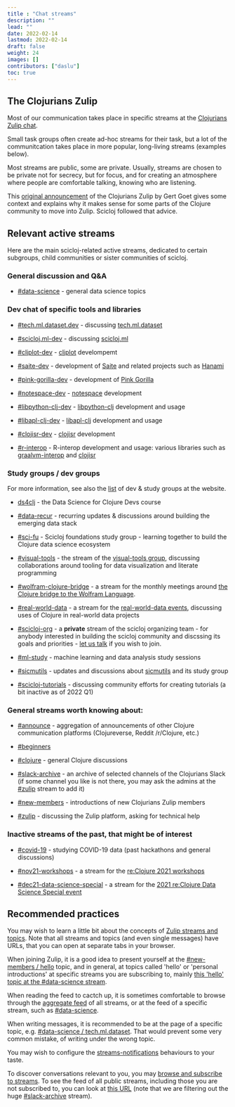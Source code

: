 ```yaml
---
title : "Chat streams"
description: ""
lead: ""
date: 2022-02-14
lastmod: 2022-02-14
draft: false
weight: 24
images: []
contributors: ["daslu"]
toc: true
---
```


## The Clojurians Zulip
 
Most of our communication takes place in specific streams at the [Clojurians Zulip chat](http://clojurians.zulipchat.com).

Small task groups often create ad-hoc streams for their task, but a lot of the communitcation takes place in more popular, long-living streams (examples below).

Most streams are public, some are private. Usually, streams are chosen to be private not for secrecy, but for focus, and for creating an atmosphere where people are comfortable talking, knowing who are listening.

This [original announcement](https://clojureverse.org/t/introducing-clojurians-zulip/3173) of the Clojurians Zulip by Gert Goet gives some context and explains why it makes sense for some parts of the Clojure community to move into Zulip. Scicloj followed that advice.

## Relevant active streams

Here are the main scicloj-related active streams, dedicated to certain subgroups, child communities or sister communities of scicloj.

### General discussion and Q&A

- [#data-science](https://clojurians.zulipchat.com/#narrow/stream/151924-data-science) - general data science topics

### Dev chat of specific tools and libraries

- [#tech.ml.dataset.dev](https://clojurians.zulipchat.com/#narrow/stream/236259-tech.2Eml.2Edataset.2Edev) - discussing [tech.ml.dataset](https://github.com/techascent/tech.ml.dataset)

- [#scicloj.ml-dev](https://clojurians.zulipchat.com/#narrow/stream/283491-scicloj.2Eml-dev) - discussing [scicloj.ml](https://github.com/scicloj/scicloj.ml)

- [#cljplot-dev](https://clojurians.zulipchat.com/#narrow/stream/197967-cljplot-dev) - [cljplot](https://github.com/generateme/cljplot) develompemt

- [#saite-dev](https://clojurians.zulipchat.com/#narrow/stream/210075-saite-dev) - development of [Saite](https://github.com/jsa-aerial/saite) and related projects such as [Hanami](https://github.com/jsa-aerial/hanami) 

- [#pink-gorilla-dev](https://clojurians.zulipchat.com/#narrow/stream/212578-pink-gorilla-dev) - development of [Pink Gorilla](https://pink-gorilla.github.io)

- [#notespace-dev](https://clojurians.zulipchat.com/#narrow/stream/224153-notespace-dev) - [notespace](https://github.com/scicloj/notespace) development

- [#libpython-clj-dev](https://clojurians.zulipchat.com/#narrow/stream/215609-libpython-clj-dev) - [libpython-clj](https://github.com/clj-python/libpython-clj) development and usage

- [#libapl-clj-dev](https://clojurians.zulipchat.com/#narrow/stream/274747-libapl-clj-dev) - [libapl-clj](https://github.com/jjtolton/libapl-clj) development and usage

- [#clojisr-dev](https://clojurians.zulipchat.com/#narrow/stream/224816-clojisr-dev) - [clojisr](https://github.com/scicloj/clojisr) development

- [#r-interop](https://clojurians.zulipchat.com/#narrow/stream/204621-r-interop) - R-interop development and usage: various libraries such as [graalvm-interop](https://github.com/davidpham87/graalvm-rinterop) and [clojisr](https://github.com/scicloj/clojisr)

### Study groups / dev groups

For more information, see also the [list](https://scicloj.github.io/docs/community/groups/) of dev & study groups at the website.

- [ds4clj](https://clojurians.zulipchat.com/#narrow/stream/330924-ds4clj) - the Data Science for Clojure Devs course

- [#data-recur](https://clojurians.zulipchat.com/#narrow/stream/330726-data-recur) - recurring updates & discussions around building the emerging data stack

- [#sci-fu](https://clojurians.zulipchat.com/#narrow/stream/265544-sci-fu) - Scicloj foundations study group - learning together to build the Clojure data science ecosystem

- [#visual-tools](https://clojurians.zulipchat.com/#narrow/stream/313390-visual-tools) - the stream of the [visual-tools group](https://clojureverse.org/t/real-world-data-meetings/), discussing collaborations around tooling for data visualization and literate programming

- [#wolfram-clojure-bridge](https://clojurians.zulipchat.com/#narrow/stream/313853-wolfram-clojure-bridge) - a stream for the monthly meetings around [the Clojure bridge to the Wolfram Language](https://github.com/scicloj/clojuratica).

- [#real-world-data](https://clojurians.zulipchat.com/#narrow/stream/315077-real-world-data) - a stream for the [real-world-data events](https://clojureverse.org/t/real-world-data-meetings/), discussing uses of Clojure in real-world data projects

- [#scicloj-org](https://clojurians.zulipchat.com/#narrow/stream/203279-scicloj-org) - a **private** stream of the scicloj organizing team - for anybody interested in building the scicloj community and discssing its goals and priorities - [let us talk](../contact/) if you wish to join.

- [#ml-study](https://clojurians.zulipchat.com/#narrow/stream/264992-ml-study) - machine learning and data analysis study sessions

- [#sicmutils](https://clojurians.zulipchat.com/#narrow/stream/267174-sicmutils) - updates and discussions about [sicmutils](https://github.com/littleredcomputer/sicmutils) and its study group

- [#scicloj-tutorials](https://clojurians.zulipchat.com/#narrow/stream/187445-scicloj-tutorials) - discussing community efforts for creating tutorials (a bit inactive as of 2022 Q1)

### General streams worth knowing about:

- [#announce](https://clojurians.zulipchat.com/#narrow/stream/150792-announce) - aggregation of announcements of other Clojure communication platforms (Clojureverse, Reddit /r/Clojure, etc.)

- [#beginners](https://clojurians.zulipchat.com/#narrow/stream/151763-beginners)

- [#clojure](https://clojurians.zulipchat.com/#narrow/stream/151168-clojure) - general Clojure discussions

- [#slack-archive](https://clojurians.zulipchat.com/#narrow/stream/180378-slack-archive) - an archive of selected channels of the Clojurians Slack (if some channel you like is not there, you may ask the admins at the [#zulip](https://clojurians.zulipchat.com/#narrow/stream/150796-zulip) stream to add it)

- [#new-members](https://clojurians.zulipchat.com/#narrow/stream/150795-new-members) - introductions of new Clojurians Zulip members

- [#zulip](https://clojurians.zulipchat.com/#narrow/stream/150796-zulip) - discussing the Zulip platform, asking for technical help

### Inactive streams of the past, that might be of interest

- [#covid-19](https://clojurians.zulipchat.com/#narrow/stream/227504-covid-19) - studying COVID-19 data (past hackathons and general discussions)

- [#nov21-workshops](https://clojurians.zulipchat.com/#narrow/stream/305782-nov21-workshops) - a stream for the [re:Clojure 2021 workshops](https://www.reclojure.org/#workshops)

- [#dec21-data-science-special](https://clojurians.zulipchat.com/#narrow/stream/308345-dec21-data-science-special) - a stream for the [2021 re:Clojure Data Science Special event](https://clojureverse.org/t/re-clojure-data-science-special-dec-5th-2021/)




## Recommended practices

You may wish to learn a little bit about the concepts of [Zulip streams and topics](https://zulipchat.com/help/about-streams-and-topics). Note that all streams and topics (and even single messages) have URLs, that you can open at separate tabs in your browser.

When joining Zulip, it is a good idea to present yourself at the [#new-members / hello](https://clojurians.zulipchat.com/#narrow/stream/150795-new-members/topic/hello.20.F0.9F.91.8B) topic, and in general, at topics called 'hello' or 'personal introductions' at specific streams you are subscribing to, mainly [this 'hello' topic at the #data-science stream](https://clojurians.zulipchat.com/#narrow/stream/151924-data-science/topic/hello).

When reading the feed to cactch up, it is sometimes comfortable to browse through the [aggregate feed](http://clojurians.zulipchat.com) of all streams, or at the feed of a specific stream, such as [#data-science](https://clojurians.zulipchat.com/#narrow/stream/151924-data-science).

When writing messages, it is recommended to be at the page of a specific topic, e.g. [#data-science / tech.ml.dataset](https://clojurians.zulipchat.com/#narrow/stream/151924-data-science/topic/tech.2Eml.2Edataset). That would prevent some very common mistake, of writing under the wrong topic.

You may wish to configure the [streams-notifications](https://zulipchat.com/help/stream-notifications) behaviours to your taste.

To discover conversations relevant to you, you may [browse and subscribe to streams](https://zulipchat.com/help/browse-and-subscribe-to-streams). To see the feed of all public streams, including those you are not subscribed to, you can look at [this URL](https://clojurians.zulipchat.com/#narrow/streams/public/-stream/slack-archive) (note that we are filtering out the huge [#slack-archive](https://clojurians.zulipchat.com/#narrow/stream/180378-slack-archive) stream).
